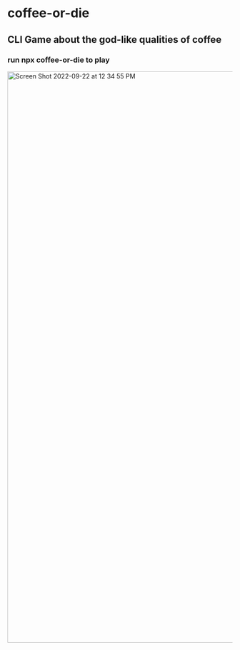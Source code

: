 # coffee-or-die
## CLI Game about the god-like qualities of coffee
### run npx coffee-or-die to play

<img width="1281" alt="Screen Shot 2022-09-22 at 12 34 55 PM" src="https://user-images.githubusercontent.com/104343338/191814092-3e571b9a-541d-4e17-aa94-18921f2b3e6a.png">

